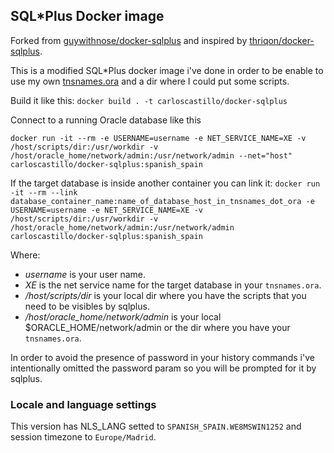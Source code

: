 ## SQL*Plus Docker image

Forked from [guywithnose/docker-sqlplus](https://github.com/guywithnose/docker-sqlplus)
and inspired by [thriqon/docker-sqlplus](https://github.com/thriqon/docker-sqlplus).

This is a modified SQL*Plus docker image i've done in order to be enable to
use my own [tnsnames.ora](https://docs.oracle.com/cd/B28359_01/network.111/b28317/tnsnames.htm)
and a dir where I could put some scripts.

Build it like this:
`docker build . -t carloscastillo/docker-sqlplus`

Connect to a running Oracle database like this

`docker run -it --rm -e USERNAME=username -e NET_SERVICE_NAME=XE -v /host/scripts/dir:/usr/workdir -v /host/oracle_home/network/admin:/usr/network/admin --net="host" carloscastillo/docker-sqlplus:spanish_spain`

If the target database is inside another container you can link it:
`docker run -it --rm --link database_container_name:name_of_database_host_in_tnsnames_dot_ora -e USERNAME=username -e NET_SERVICE_NAME=XE -v /host/scripts/dir:/usr/workdir -v /host/oracle_home/network/admin:/usr/network/admin carloscastillo/docker-sqlplus:spanish_spain`

Where:
* _username_ is your user name.
* _XE_ is the net service name for the target database in your `tnsnames.ora`.
* _/host/scripts/dir_ is your local dir where you have the scripts that you need to be visibles by sqlplus.
* _/host/oracle_home/network/admin_ is your local $ORACLE_HOME/network/admin or the dir where you have your `tnsnames.ora`.

In order to avoid the presence of password in your history commands i've intentionally omitted the password param so you will be prompted for it by sqlplus.

### Locale and language settings
This version has NLS_LANG setted to `SPANISH_SPAIN.WE8MSWIN1252` and session timezone to `Europe/Madrid`.
